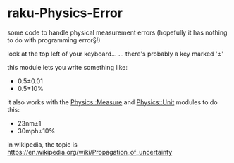 # raku-Physics-Error
some code to handle physical measurement errors (hopefully it has nothing to do with programming error§!)


look at the top left of your keyboard...
... there's probably a key marked '±'

this module lets you write something like:
* 0.5±0.01
* 0.5±10%

it also works with the [Physics::Measure](https://github.com/p6steve/raku-Physics-Measure) and [Physics::Unit](https://github.com/p6steve/raku-Physics-Unit) modules to do this:
* 23nm±1
* 30mph±10%

in wikipedia, the topic is https://en.wikipedia.org/wiki/Propagation_of_uncertainty

